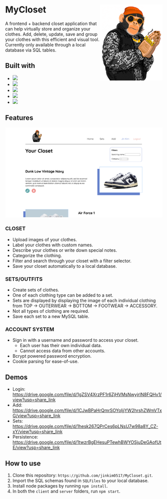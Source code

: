 # MyCloset <img src="./client/src/img/$wagGorilla.jpg" align="right" alt="Logo Image" width="200"/>

  <div width="50%">
  A frontend + backend closet application that can help virtually store and organize your clothes. Add, delete, update, save and group your clothes with this efficient and visual tool. Currently only available through a local database via SQL tables.
  </div> 

## Built with
* <img src="https://upload.wikimedia.org/wikipedia/commons/thumb/6/61/HTML5_logo_and_wordmark.svg/640px-HTML5_logo_and_wordmark.svg.png" width="100"/>
* <img src="https://upload.wikimedia.org/wikipedia/commons/thumb/9/96/Sass_Logo_Color.svg/1280px-Sass_Logo_Color.svg.png" width="100"/>
* <img src="https://img.shields.io/badge/React-20232A?style=for-the-badge&logo=react&logoColor=61DAFB" width="100"/>
* <img src="http://nodejs.org/images/logos/nodejs-dark.png" width="100"/>
* <img src="https://1000logos.net/wp-content/uploads/2020/08/MySQL-Logo.png" width="100"/>

## Features

<img src="./img/frontEnd.png" alt="Frontend Image"/>

### CLOSET
  - Upload images of your clothes.
  - Label your clothes with custom names.
  - Describe your clothes or write down special notes.
  - Categorize the clothing.
  - Filter and search through your closet with a filter selector.
  - Save your closet automatically to a local database.
### SETS/OUTFITS
  - Create sets of clothes.
  - One of each clothing type can be added to a set.
  - Sets are displayed by displaying the image of each individual clothing from TOP -> OUTERWEAR -> BOTTOM -> FOOTWEAR -> ACCESSORY.
  - Not all types of clothing are required.
  - Save each set to a new MySQL table.
### ACCOUNT SYSTEM
  - Sign in with a username and password to access your closet.
    - Each user has their own individual data.
    - Cannot access data from other accounts.
  - Bcrypt powered password encryption.
  - Cookie parsing for ease-of-use.

 

## Demos
- Login: https://drive.google.com/file/d/1gZSV4XrzPF1r6ZjHVMsNwyjrlN8FQHv1/view?usp=share_link
- Add: https://drive.google.com/file/d/1CJwBPaHrQmrSOYoIjjYW2hrshZWmVTxG/view?usp=share_link
- Sets: https://drive.google.com/file/d/1hesk267QPrCes6pLNsU7w98a8Y_CZ-xY/view?usp=share_link
- Persistence: https://drive.google.com/file/d/1twzrBgEHesuPTewhBWYOSjuDeGAofUtE/view?usp=share_link

## How to use
1. Clone this repository: `https://github.com/jinkim0517/MyCloset.git`.
2. Import the SQL schemas found in `SQLFiles` to your local database.
3. Install node packages by running `npm install`.
4. In both the `client` and `server` folders, run `npm start`.
